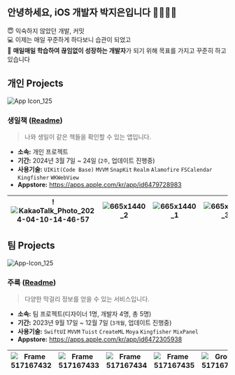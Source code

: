 ## 안녕하세요, iOS 개발자 박지은입니다 👋👩🏻‍💻

😇 익숙하지 않았던 개발, 커밋
<br/>
💻 이제는 매일 꾸준하게 하다보니 습관이 되었고
<br/>
🌱 **매일매일 학습하여 끊임없이 성장하는 개발자**가 되기 위해 목표를 가지고 꾸준히 하고있습니다

##   개인 Projects
<picture>![App Icon_125](https://github.com/jieun0330/jieun0330/assets/42729069/5a110a74-bd0c-4f7c-9a6b-3540ee85932a)</picture>

### **생일책** ([Readme](https://github.com/jieun0330/BirthdayBook))
> 나와 생일이 같은 책들을 확인할 수 있는 앱입니다.

- **소속:** 개인 프로젝트
- **기간:** 2024년 3월 7일 ~ 24일 (`2주`, 업데이트 진행중)
- **사용기술:** `UIKit(Code Base)` `MVVM` `SnapKit` `Realm` `Alamofire` `FSCalendar` `Kingfisher` `WKWebView`
- **Appstore:** <a href="[https://www.google.com/](https://apps.apple.com/kr/app/id6479728983)" target="_blank">https://apps.apple.com/kr/app/id6479728983</a>

|<picture>!![KakaoTalk_Photo_2024-04-10-14-46-57](https://github.com/jieun0330/jieun0330/assets/42729069/71b4c43d-5f29-47de-ad9d-c1ac192d2772)</picture>|<picture>![665x1440_2](https://github.com/jieun0330/jieun0330/assets/42729069/5890565e-094d-476d-9c8c-22e325fc5175)</picture>|<picture>![665x1440_1](https://github.com/jieun0330/jieun0330/assets/42729069/54571b58-520b-47ae-90ab-275556f782a9)</picture>|<picture>![665x1440_3](https://github.com/jieun0330/jieun0330/assets/42729069/3a5f519e-beab-40be-b2c3-903ece40ddf2)</picture>
|---|---|---|---|

##  팀 Projects

<picture>![App-Icon_125](https://github.com/jieun0330/jieun0330/assets/42729069/c2d094ec-3a02-4874-af8e-c1b08470aa3b)</picture>

### **주룩** ([Readme](https://github.com/DeveloperAcademy-POSTECH/MacC-Team-1010))
> 다양한 막걸리 정보를 얻을 수 있는 서비스입니다.

- **소속:** 팀 프로젝트(디자이너 1명, 개발자 4명, 총 5명)
- **기간:** 2023년 9월 17일 ~ 12월 7일 (`3개월`, 업데이트 진행중)
- **사용기술:** `SwiftUI` `MVVM` `Tuist` `CreateML` `Moya` `Kingfisher` `MixPanel`
- **Appstore:** <a href="[https://www.google.com/](https://apps.apple.com/kr/app/id6472305938)" target="_blank">https://apps.apple.com/kr/app/id6472305938</a>

|<picture>![Frame 517167432](https://github.com/jieun0330/jieun0330/assets/42729069/13376106-3a33-47dd-8aee-19fdcfd487d8)</picture>|<picture>![Frame 517167433](https://github.com/jieun0330/jieun0330/assets/42729069/309365d9-2269-431b-9e65-33e9eeba5e42)</picture>|<picture>![Frame 517167434](https://github.com/jieun0330/jieun0330/assets/42729069/c22e174b-4f43-49f5-bd41-4553ad5556d5)</picture>|<picture>![Frame 517167435](https://github.com/jieun0330/jieun0330/assets/42729069/03a9ff90-8df1-4c11-acd4-fa1717b3b684)</picture>|<picture>![Group 517167359](https://github.com/jieun0330/jieun0330/assets/42729069/fd93e8b9-2976-4704-b8b0-dde92b539e68)</picture>|<picture>![Group 517167360](https://github.com/jieun0330/jieun0330/assets/42729069/f012376d-1132-4dde-87dd-0948d6bb27f7)</picture>|<picture>![Frame 517167438](https://github.com/jieun0330/jieun0330/assets/42729069/de4baed4-e51b-4b15-9751-66669542eeef)</picture>
|---|---|---|---|---|---|---|


